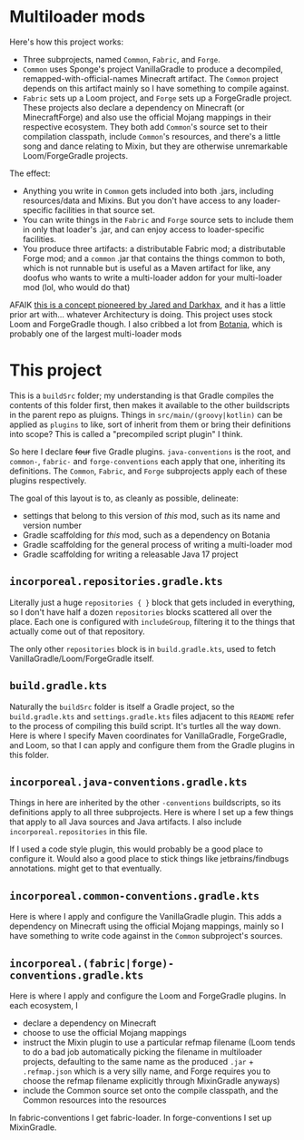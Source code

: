 # Multiloader mods

Here's how this project works:

* Three subprojects, named `Common`, `Fabric`, and `Forge`.
* `Common` uses Sponge's project VanillaGradle to produce a decompiled, remapped-with-official-names Minecraft artifact. The `Common` project depends on this artifact mainly so I have something to compile against.
* `Fabric` sets up a Loom project, and `Forge` sets up a ForgeGradle project. These projects also declare a dependency on Minecraft (or MinecraftForge) and also use the official Mojang mappings in their respective ecosystem. They both add `Common`'s source set to their compilation classpath, include `Common`'s resources, and there's a little song and dance relating to Mixin, but they are otherwise unremarkable Loom/ForgeGradle projects.

The effect:

* Anything you write in `Common` gets included into both .jars, including resources/data and Mixins. But you don't have access to any loader-specific facilities in that source set.
* You can write things in the `Fabric` and `Forge` source sets to include them in only that loader's .jar, and can enjoy access to loader-specific facilities.
* You produce three artifacts: a distributable Fabric mod; a distributable Forge mod; and a `common` .jar that contains the things common to both, which is not runnable but is useful as a Maven artifact for like, any doofus who wants to write a multi-loader addon for your multi-loader mod (lol, who would do that)

AFAIK [this is a concept pioneered by Jared and Darkhax](https://github.com/jaredlll08/MultiLoader-Template), and it has a little prior art with... whatever Architectury is doing. This project uses stock Loom and ForgeGradle though. I also cribbed a lot from [Botania](https://github.com/VazkiiMods/Botania), which is probably one of the largest multi-loader mods

# This project

This is a `buildSrc` folder; my understanding is that Gradle compiles the contents of this folder first, then makes it available to the other buildscripts in the parent repo as pluigns.  Things in `src/main/(groovy|kotlin)` can be applied as `plugins` to like, sort of inherit from them or bring their definitions into scope? This is called a "precompiled script plugin" I think.

So here I declare ~~four~~ five Gradle plugins. `java-conventions` is the root, and `common-`, `fabric-` and `forge-conventions` each apply that one, inheriting its definitions. The `Common`, `Fabric`, and `Forge` subprojects apply each of these plugins respectively.

The goal of this layout is to, as cleanly as possible, delineate:

* settings that belong to this version of *this* mod, such as its name and version number
* Gradle scaffolding for *this* mod, such as a dependency on Botania
* Gradle scaffolding for the general process of writing a multi-loader mod
* Gradle scaffolding for writing a releasable Java 17 project

## `incorporeal.repositories.gradle.kts`

Literally just a huge `repositories { }` block that gets included in everything, so I don't have half a dozen `repositories` blocks scattered all over the place. Each one is configured with `includeGroup`, filtering it to the things that actually come out of that repository.

The only other `repositories` block is in `build.gradle.kts`, used to fetch VanillaGradle/Loom/ForgeGradle itself.

## `build.gradle.kts`

Naturally the `buildSrc` folder is itself a Gradle project, so the `build.gradle.kts` and `settings.gradle.kts` files adjacent to this `README` refer to the process of compiling this build script. It's turtles all the way down. Here is where I specify Maven coordinates for VanillaGradle, ForgeGradle, and Loom, so that I can apply and configure them from the Gradle plugins in this folder.

## `incorporeal.java-conventions.gradle.kts`

Things in here are inherited by the other `-conventions` buildscripts, so its definitions apply to all three subprojects. Here is where I set up a few things that apply to all Java sources and Java artifacts. I also include `incorporeal.repositories` in this file.

If I used a code style plugin, this would probably be a good place to configure it. Would also a good place to stick things like jetbrains/findbugs annotations. might get to that eventually.

## `incorporeal.common-conventions.gradle.kts`

Here is where I apply and configure the VanillaGradle plugin. This adds a dependency on Minecraft using the official Mojang mappings, mainly so I have something to write code against in the `Common` subproject's sources.

## `incorporeal.(fabric|forge)-conventions.gradle.kts`

Here is where I apply and configure the Loom and ForgeGradle plugins. In each ecosystem, I

* declare a dependency on Minecraft
* choose to use the official Mojang mappings
* instruct the Mixin plugin to use a particular refmap filename (Loom tends to do a bad job automatically picking the filename in multiloader projects, defaulting to the same name as the produced `.jar` + `.refmap.json` which is a very silly name, and Forge requires you to choose the refmap filename explicitly through MixinGradle anyways)
* include the Common source set onto the compile classpath, and the Common resources into the resources

In fabric-conventions I get fabric-loader. In forge-conventions I set up MixinGradle.